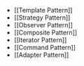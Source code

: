 * [[Template Pattern]]
* [[Strategy Pattern]]
* [[Observer Pattern]]
* [[Composite Pattern]]
* [[Iterator Pattern]]
* [[Command Pattern]]
* [[Adapter Pattern]]
